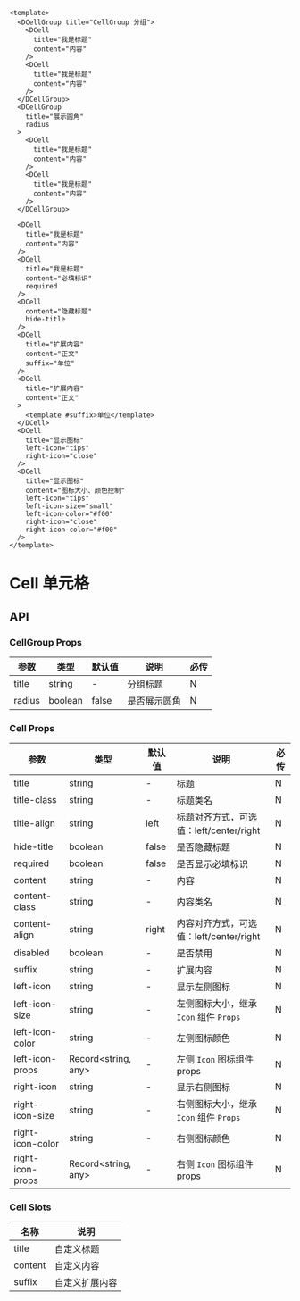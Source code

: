 ```vue preview type=H5
<template>
  <DCellGroup title="CellGroup 分组">
    <DCell
      title="我是标题"
      content="内容"
    />
    <DCell
      title="我是标题"
      content="内容"
    />
  </DCellGroup>
  <DCellGroup
    title="展示圆角"
    radius
  >
    <DCell
      title="我是标题"
      content="内容"
    />
    <DCell
      title="我是标题"
      content="内容"
    />
  </DCellGroup>

  <DCell
    title="我是标题"
    content="内容"
  />
  <DCell
    title="我是标题"
    content="必填标识"
    required
  />
  <DCell
    content="隐藏标题"
    hide-title
  />
  <DCell
    title="扩展内容"
    content="正文"
    suffix="单位"
  />
  <DCell
    title="扩展内容"
    content="正文"
  >
    <template #suffix>单位</template>
  </DCell>
  <DCell
    title="显示图标"
    left-icon="tips"
    right-icon="close"
  />
  <DCell
    title="显示图标"
    content="图标大小、颜色控制"
    left-icon="tips"
    left-icon-size="small"
    left-icon-color="#f00"
    right-icon="close"
    right-icon-color="#f00"
  />
</template>
```

# Cell 单元格

## API

### CellGroup Props

| 参数   | 类型    | 默认值 | 说明         | 必传 |
| ------ | ------- | ------ | ------------ | ---- |
| title  | string  | -      | 分组标题     | N    |
| radius | boolean | false  | 是否展示圆角 | N    |

### Cell Props

| 参数             | 类型                | 默认值 | 说明                                    | 必传 |
| ---------------- | ------------------- | ------ | --------------------------------------- | ---- |
| title            | string              | -      | 标题                                    | N    |
| title-class      | string              | -      | 标题类名                                | N    |
| title-align      | string              | left   | 标题对齐方式，可选值：left/center/right | N    |
| hide-title       | boolean             | false  | 是否隐藏标题                            | N    |
| required         | boolean             | false  | 是否显示必填标识                        | N    |
| content          | string              | -      | 内容                                    | N    |
| content-class    | string              | -      | 内容类名                                | N    |
| content-align    | string              | right  | 内容对齐方式，可选值：left/center/right | N    |
| disabled         | boolean             | -      | 是否禁用                                | N    |
| suffix           | string              | -      | 扩展内容                                | N    |
| left-icon        | string              | -      | 显示左侧图标                            | N    |
| left-icon-size   | string              | -      | 左侧图标大小，继承 `Icon` 组件 `Props`  | N    |
| left-icon-color  | string              | -      | 左侧图标颜色                            | N    |
| left-icon-props  | Record<string, any> | -      | 左侧 `Icon` 图标组件 props              | N    |
| right-icon       | string              | -      | 显示右侧图标                            | N    |
| right-icon-size  | string              | -      | 右侧图标大小，继承 `Icon` 组件 `Props`  | N    |
| right-icon-color | string              | -      | 右侧图标颜色                            | N    |
| right-icon-props | Record<string, any> | -      | 右侧 `Icon` 图标组件 props              | N    |

### Cell Slots

| 名称    | 说明           |
| ------- | -------------- |
| title   | 自定义标题     |
| content | 自定义内容     |
| suffix  | 自定义扩展内容 |
